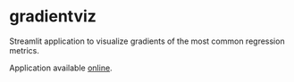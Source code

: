 # gradientviz

Streamlit application to visualize gradients of the most common regression metrics.

Application available [online](https://gradientviz.streamlit.app/).
